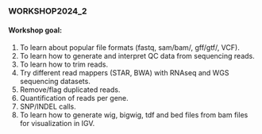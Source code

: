 ### WORKSHOP2024_2

#### Workshop goal:


1. To learn about popular file formats (fastq, sam/bam/, gff/gtf/, VCF).
2. To learn how to generate and interpret QC data from sequencing reads.
3. To learn how to trim reads.
4. Try different read mappers (STAR, BWA) with RNAseq and WGS sequencing datasets.
5. Remove/flag duplicated reads.
6. Quantification of reads per gene.
8. SNP/INDEL calls.
9. To learn how to generate wig, bigwig, tdf and bed files from bam files for visualization in IGV. 
